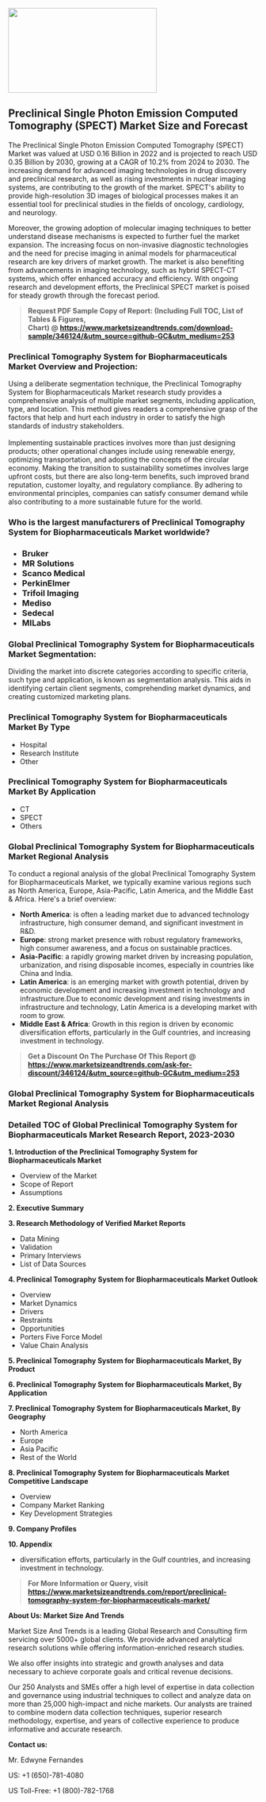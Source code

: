 <p><img class="alignnone size-medium wp-image-20088" src="https://ffe5etoiles.com/wp-content/uploads/2024/12/MST1-300x171.png" alt="" width="300" height="171" /></p><h2>Preclinical Single Photon Emission Computed Tomography (SPECT) Market Size and Forecast</h2><p>The Preclinical Single Photon Emission Computed Tomography (SPECT) Market was valued at USD 0.16 Billion in 2022 and is projected to reach USD 0.35 Billion by 2030, growing at a CAGR of 10.2% from 2024 to 2030. The increasing demand for advanced imaging technologies in drug discovery and preclinical research, as well as rising investments in nuclear imaging systems, are contributing to the growth of the market. SPECT's ability to provide high-resolution 3D images of biological processes makes it an essential tool for preclinical studies in the fields of oncology, cardiology, and neurology.</p><p>Moreover, the growing adoption of molecular imaging techniques to better understand disease mechanisms is expected to further fuel the market expansion. The increasing focus on non-invasive diagnostic technologies and the need for precise imaging in animal models for pharmaceutical research are key drivers of market growth. The market is also benefiting from advancements in imaging technology, such as hybrid SPECT-CT systems, which offer enhanced accuracy and efficiency. With ongoing research and development efforts, the Preclinical SPECT market is poised for steady growth through the forecast period.</p></p><blockquote id="" class=""><strong>Request PDF Sample Copy of Report: (Including Full TOC, List of Tables &amp; Figures, Chart)&nbsp;@&nbsp;<strong><a href="https://www.marketsizeandtrends.com/download-sample/346124/&utm_source=github-GC&utm_medium=253" target="_blank">https://www.marketsizeandtrends.com/download-sample/346124/&utm_source=github-GC&utm_medium=253</a></strong></strong></blockquote><h3 id="" class="">Preclinical Tomography System for Biopharmaceuticals Market&nbsp;Overview and Projection:</h3><p id="" class="">Using a deliberate segmentation technique, the Preclinical Tomography System for Biopharmaceuticals Market research study provides a comprehensive analysis of multiple market segments, including application, type, and location. This method gives readers a comprehensive grasp of the factors that help and hurt each industry in order to satisfy the high standards of industry stakeholders. <br /> <br />Implementing sustainable practices involves more than just designing products; other operational changes include using renewable energy, optimizing transportation, and adopting the concepts of the circular economy. Making the transition to sustainability sometimes involves large upfront costs, but there are also long-term benefits, such improved brand reputation, customer loyalty, and regulatory compliance. By adhering to environmental principles, companies can satisfy consumer demand while also contributing to a more sustainable future for the world.</p><h3 id="" class="">Who is the largest manufacturers of&nbsp;Preclinical Tomography System for Biopharmaceuticals Market worldwide?</h3><h3 class=""><p><ul><li>Bruker </li><li> MR Solutions </li><li> Scanco Medical </li><li> PerkinElmer </li><li> Trifoil Imaging </li><li> Mediso </li><li> Sedecal </li><li> MILabs</li></ul></p></h3><h3 id="" class="">Global&nbsp;Preclinical Tomography System for Biopharmaceuticals Market Segmentation:</h3><p id="" class="">Dividing the market into discrete categories according to specific criteria, such type and application, is known as segmentation analysis. This aids in identifying certain client segments, comprehending market dynamics, and creating customized marketing plans.</p><h3 id="" class="">Preclinical Tomography System for Biopharmaceuticals Market&nbsp;By Type</h3><p><p><ul><li>Hospital</li><li> Research Institute</li><li> Other</p></li></ul></p></p><h3 id="" class="">Preclinical Tomography System for Biopharmaceuticals Market&nbsp;By Application</h3><p class=""><p><ul><li>CT</li><li> SPECT</li><li> Others</li></ul></p></p><h3 id="" class="">Global Preclinical Tomography System for Biopharmaceuticals Market Regional Analysis</h3><p id="" class="">To conduct a regional analysis of the global Preclinical Tomography System for Biopharmaceuticals Market, we typically examine various regions such as North America, Europe, Asia-Pacific, Latin America, and the Middle East &amp; Africa. Here's a brief overview:</p><ul><li><strong>North America</strong>: is often a leading market due to advanced technology infrastructure, high consumer demand, and significant investment in R&amp;D.</li><li><strong>Europe</strong>: strong market presence with robust regulatory frameworks, high consumer awareness, and a focus on sustainable practices.</li><li><strong>Asia-Pacific</strong>: a rapidly growing market driven by increasing population, urbanization, and rising disposable incomes, especially in countries like China and India.</li><li><strong>Latin America</strong>: is an emerging market with growth potential, driven by economic development and increasing investment in technology and infrastructure.Due to economic development and rising investments in infrastructure and technology, Latin America is a developing market with room to grow.</li><li><strong>Middle East &amp; Africa</strong>: Growth in this region is driven by economic diversification efforts, particularly in the Gulf countries, and increasing investment in technology.</li></ul><blockquote id="" class=""><strong>Get a Discount On The Purchase Of This Report @ <strong><a href="https://www.marketsizeandtrends.com/ask-for-discount/346124/&utm_source=github-GC&utm_medium=253" target="_blank">https://www.marketsizeandtrends.com/ask-for-discount/346124/&utm_source=github-GC&utm_medium=253</a></strong></strong></blockquote><h3 id="" class="">Global Preclinical Tomography System for Biopharmaceuticals Market Regional Analysis</h3><h3 id="" class="">Detailed TOC of Global Preclinical Tomography System for Biopharmaceuticals Market Research Report, 2023-2030</h3><p id="" class=""><strong>1. Introduction of the Preclinical Tomography System for Biopharmaceuticals Market</strong></p><ul><li>Overview of the Market</li><li>Scope of Report</li><li>Assumptions</li></ul><p id="" class=""><strong>2. Executive Summary</strong></p><p id="" class=""><strong>3. Research Methodology of Verified Market Reports</strong></p><ul><li>Data Mining</li><li>Validation</li><li>Primary Interviews</li><li>List of Data Sources</li></ul><p id="" class=""><strong>4. Preclinical Tomography System for Biopharmaceuticals Market Outlook</strong></p><ul><li>Overview</li><li>Market Dynamics</li><li>Drivers</li><li>Restraints</li><li>Opportunities</li><li>Porters Five Force Model</li><li>Value Chain Analysis</li></ul><p id="" class=""><strong>5. Preclinical Tomography System for Biopharmaceuticals Market, By Product</strong></p><p id="" class=""><strong>6. Preclinical Tomography System for Biopharmaceuticals Market, By Application</strong></p><p id="" class=""><strong>7. Preclinical Tomography System for Biopharmaceuticals Market, By Geography</strong></p><ul><li>North America</li><li>Europe</li><li>Asia Pacific</li><li>Rest of the World</li></ul><p id="" class=""><strong>8. Preclinical Tomography System for Biopharmaceuticals Market Competitive Landscape</strong></p><ul><li>Overview</li><li>Company Market Ranking</li><li>Key Development Strategies</li></ul><p id="" class=""><strong>9. Company Profiles</strong></p><p id="" class=""><strong>10. Appendix</strong></p><ul><li>diversification efforts, particularly in the Gulf countries, and increasing investment in technology.</li></ul><blockquote id="" class=""><strong>For More Information or Query, visit <strong><strong><a href="https://www.marketsizeandtrends.com/report/preclinical-tomography-system-for-biopharmaceuticals-market/" target="_blank">https://www.marketsizeandtrends.com/report/preclinical-tomography-system-for-biopharmaceuticals-market/</a></strong></strong></strong></blockquote><p id="" class=""><strong>About Us: Market Size And Trends</strong></p><p id="" class="">Market Size And Trends is a leading Global Research and Consulting firm servicing over 5000+ global clients. We provide advanced analytical research solutions while offering information-enriched research studies.</p><p id="" class="">We also offer insights into strategic and growth analyses and data necessary to achieve corporate goals and critical revenue decisions.</p><p id="" class="">Our 250 Analysts and SMEs offer a high level of expertise in data collection and governance using industrial techniques to collect and analyze data on more than 25,000 high-impact and niche markets. Our analysts are trained to combine modern data collection techniques, superior research methodology, expertise, and years of collective experience to produce informative and accurate research.</p><p id="" class=""><strong>Contact us:</strong></p><p id="" class="">Mr. Edwyne Fernandes</p><p id="" class="">US: +1 (650)-781-4080</p><p id="" class="">US Toll-Free: +1 (800)-782-1768</p>
